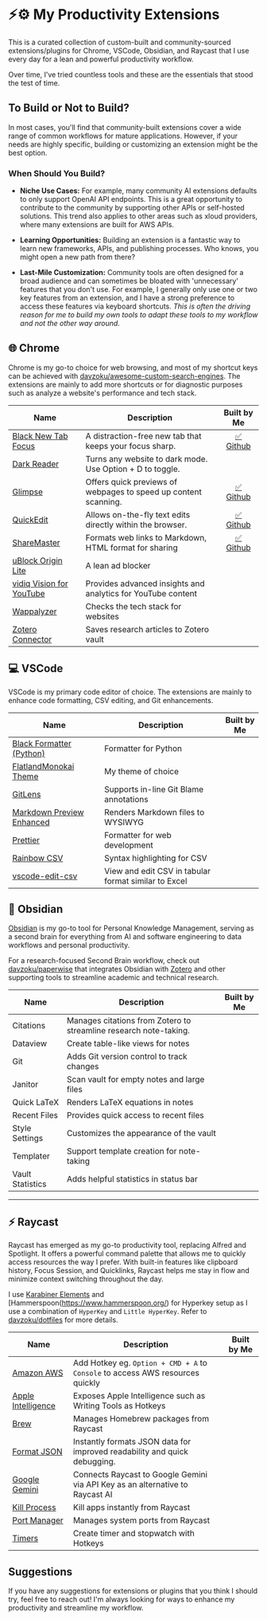 # ⚡⚙️ My Productivity Extensions

This is a curated collection of custom-built and community-sourced extensions/plugins for Chrome, VSCode, Obsidian, and Raycast that I use every day for a lean and powerful productivity workflow.

Over time, I’ve tried countless tools and these are the essentials that stood the test of time.

## To Build or Not to Build?

In most cases, you'll find that community-built extensions cover a wide range of common workflows for mature applications. However, if your needs are highly specific, building or customizing an extension might be the best option.

### When Should You Build?

- **Niche Use Cases:**
  For example, many community AI extensions defaults to only support OpenAI API endpoints. This is a great opportunity to contribute to the community by supporting other APIs or self-hosted solutions. This trend also applies to other areas such as xloud providers, where many extensions are built for AWS APIs.

- **Learning Opportunities:**
  Building an extension is a fantastic way to learn new frameworks, APIs, and publishing processes. Who knows, you might open a new path from there?

- **Last-Mile Customization:**
  Community tools are often designed for a broad audience and can sometimes be bloated with 'unnecessary' features that you don't use. For example, I generally only use one or two key features from an extension, and I have a strong preference to access these features via keyboard shortcuts. _This is often the driving reason for me to build my own tools to adapt these tools to my workflow and not the other way around._

## 🌐 Chrome

Chrome is my go-to choice for web browsing, and most of my shortcut keys can be achieved with [davzoku/awesome-custom-search-engines](https://github.com/davzoku/awesome-custom-search-engines). The extensions are mainly to add more shortcuts or for diagnostic purposes such as analyze a website's performance and tech stack.

| Name                                                                                                                           | Description                                                     |                         Built by Me                         |
| ------------------------------------------------------------------------------------------------------------------------------ | --------------------------------------------------------------- | :---------------------------------------------------------: |
| [Black New Tab Focus](https://chromewebstore.google.com/detail/black-new-tab-focus/picgjdlclngdpmmjhonhkkadanphjcig)           | A distraction-free new tab that keeps your focus sharp.         | [✅ Github](https://github.com/davzoku/black-new-tab-focus) |
| [Dark Reader](https://chromewebstore.google.com/detail/dark-reader/eimadpbcbfnmbkopoojfekhnkhdbieeh)                           | Turns any website to dark mode. Use Option + D to toggle.       |                                                             |
| [Glimpse](https://chromewebstore.google.com/detail/glimpse-toggle-password-w/bghfjbhadcfkncomakojfpdfaodjngjj)                 | Offers quick previews of webpages to speed up content scanning. |       [✅ Github](https://github.com/davzoku/glimpse)       |
| [QuickEdit](https://chromewebstore.google.com/detail/quickedit-edit-local-page/kfgkcpcagbflnecejofneecfbcnodboh)               | Allows on-the-fly text edits directly within the browser.       |      [✅ Github](https://github.com/davzoku/quickedit)      |
| [ShareMaster](https://chromewebstore.google.com/detail/sharemaster-copy-title-ur/cglaemmecoiemahimhggkppegekpfdca)             | Formats web links to Markdown, HTML format for sharing          |     [✅ Github](https://github.com/davzoku/sharemaster)     |
| [uBlock Origin Lite](https://chromewebstore.google.com/detail/ublock-origin-lite/ddkjiahejlhfcafbddmgiahcphecmpfh)             | A lean ad blocker                                               |                                                             |
| [vidiq Vision for YouTube](https://chromewebstore.google.com/detail/vidiq-vision-for-youtube/pachckjkecffpdphbpmfolblodfkgbhl) | Provides advanced insights and analytics for YouTube content    |                                                             |
| [Wappalyzer](https://chromewebstore.google.com/detail/wappalyzer-technology-pro/gppongmhjkpfnbhagpmjfkannfbllamg)              | Checks the tech stack for websites                              |                                                             |
| [Zotero Connector](https://chromewebstore.google.com/detail/zotero-connector/ekhagklcjbdpajgpjgmbionohlpdbjgc)                 | Saves research articles to Zotero vault                         |                                                             |

## 💻 VSCode

VSCode is my primary code editor of choice. The extensions are mainly to enhance code formatting, CSV editing, and Git enhancements.

| Name                                                                                                                  | Description                                          | Built by Me |
| --------------------------------------------------------------------------------------------------------------------- | ---------------------------------------------------- | :---------: |
| [Black Formatter (Python)](https://marketplace.visualstudio.com/items/?itemName=ms-python.black-formatter)            | Formatter for Python                                 |             |
| [FlatlandMonokai Theme](https://marketplace.visualstudio.com/items/?itemName=gerane.Theme-FlatlandMonokai)            | My theme of choice                                   |             |
| [GitLens](https://marketplace.visualstudio.com/items/?itemName=eamodio.gitlens)                                       | Supports in-line Git Blame annotations               |             |
| [Markdown Preview Enhanced](https://marketplace.visualstudio.com/items/?itemName=shd101wyy.markdown-preview-enhanced) | Renders Markdown files to WYSIWYG                    |             |
| [Prettier](https://marketplace.visualstudio.com/items/?itemName=esbenp.prettier-vscode)                               | Formatter for web development                        |             |
| [Rainbow CSV](https://marketplace.visualstudio.com/items/?itemName=mechatroner.rainbow-csv)                           | Syntax highlighting for CSV                          |             |
| [vscode-edit-csv](https://marketplace.visualstudio.com/items/?itemName=janisdd.vscode-edit-csv)                       | View and edit CSV in tabular format similar to Excel |             |

## 📝 Obsidian

[Obsidian](https://obsidian.md) is my go-to tool for Personal Knowledge Management, serving as a second brain for everything from AI and software engineering to data workflows and personal productivity.

For a research-focused Second Brain workflow, check out [davzoku/paperwise](https://github.com/davzoku/paperwise) that integrates Obsidian with [Zotero](https://www.zotero.org/) and other supporting tools to streamline academic and technical research.

| Name             | Description                                                       | Built by Me |
| ---------------- | ----------------------------------------------------------------- | :---------: |
| Citations        | Manages citations from Zotero to streamline research note-taking. |             |
| Dataview         | Create table-like views for notes                                 |             |
| Git              | Adds Git version control to track changes                         |             |
| Janitor          | Scan vault for empty notes and large files                        |             |
| Quick LaTeX      | Renders LaTeX equations in notes                                  |             |
| Recent Files     | Provides quick access to recent files                             |             |
| Style Settings   | Customizes the appearance of the vault                            |             |
| Templater        | Support template creation for note-taking                         |             |
| Vault Statistics | Adds helpful statistics in status bar                             |             |

---

## ⚡ Raycast

Raycast has emerged as my go-to productivity tool, replacing Alfred and Spotlight. It offers a powerful command palette that allows me to quickly access resources the way I prefer. With built-in features like clipboard history, Focus Session, and Quicklinks, Raycast helps me stay in flow and minimize context switching throughout the day.

I use [Karabiner Elements](https://karabiner-elements.pqrs.org/) and [Hammerspoon(https://www.hammerspoon.org/) for Hyperkey setup as I use a combination of `HyperKey` and `Little HyperKey`. Refer to [davzoku/dotfiles](https://github.com/davzoku/dotfiles) for more details.

| Name                                                                                 | Description                                                                    | Built by Me |
| ------------------------------------------------------------------------------------ | ------------------------------------------------------------------------------ | :---------: |
| [Amazon AWS](https://www.raycast.com/Falcon/aws)                                     | Add Hotkey eg. `Option + CMD + A` to `Console` to access AWS resources quickly |             |
| [Apple Intelligence](https://www.raycast.com/EvanZhouDev/raycast-apple-intelligence) | Exposes Apple Intelligence such as Writing Tools as Hotkeys                    |             |
| [Brew](https://www.raycast.com/nhojb/brew)                                           | Manages Homebrew packages from Raycast                                         |             |
| [Format JSON](https://www.raycast.com/destiner/json-format)                          | Instantly formats JSON data for improved readability and quick debugging.      |             |
| [Google Gemini](https://www.raycast.com/EvanZhouDev/raycast-gemini)                  | Connects Raycast to Google Gemini via API Key as an alternative to Raycast AI  |             |
| [Kill Process](https://www.raycast.com/rolandleth/kill-process)                      | Kill apps instantly from Raycast                                               |             |
| [Port Manager](https://www.raycast.com/lucaschultz/port-manager)                     | Manages system ports from Raycast                                              |             |
| [Timers](https://www.raycast.com/ThatNerd/timers)                                    | Create timer and stopwatch with Hotkeys                                        |             |

## Suggestions

If you have any suggestions for extensions or plugins that you think I should try, feel free to reach out! I'm always looking for ways to enhance my productivity and streamline my workflow.
